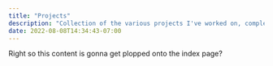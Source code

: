 ```yaml
---
title: "Projects"
description: "Collection of the various projects I've worked on, complete or otherwise."
date: 2022-08-08T14:34:43-07:00
---
```


Right so this content is gonna get plopped onto the index page?